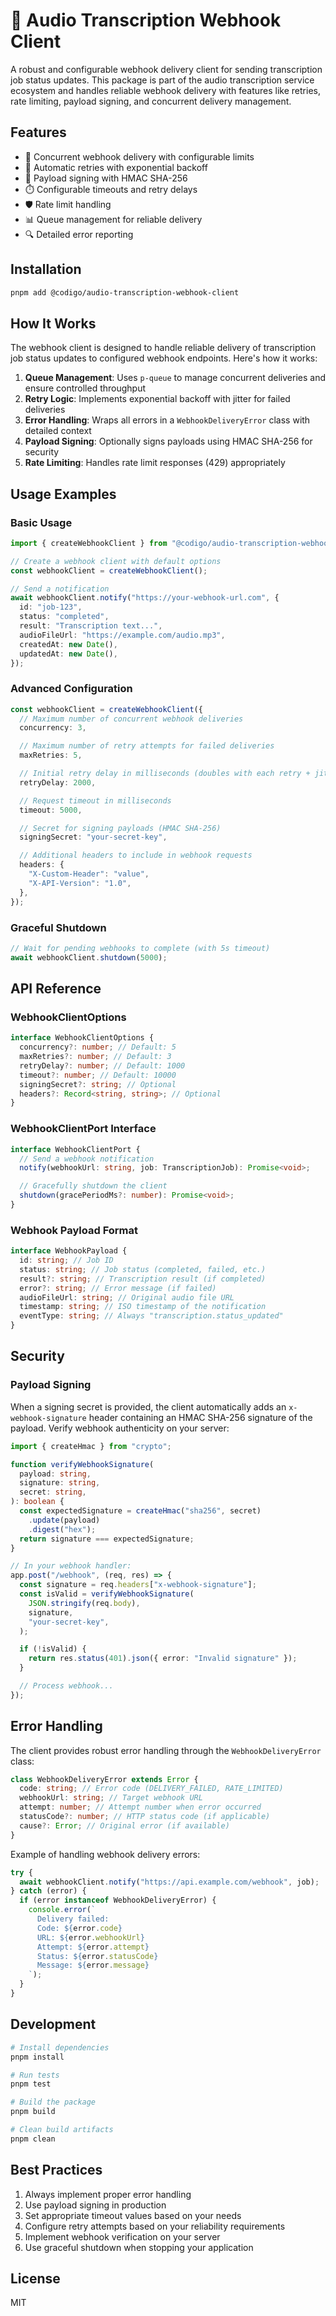 # 🔔 Audio Transcription Webhook Client

A robust and configurable webhook delivery client for sending transcription job status updates. This package is part of the audio transcription service ecosystem and handles reliable webhook delivery with features like retries, rate limiting, payload signing, and concurrent delivery management.

## Features

- 🚀 Concurrent webhook delivery with configurable limits
- 🔄 Automatic retries with exponential backoff
- 🔐 Payload signing with HMAC SHA-256
- ⏱️ Configurable timeouts and retry delays
- 🛡️ Rate limit handling
- 📊 Queue management for reliable delivery
- 🔍 Detailed error reporting

## Installation

```bash
pnpm add @codigo/audio-transcription-webhook-client
```

## How It Works

The webhook client is designed to handle reliable delivery of transcription job status updates to configured webhook endpoints. Here's how it works:

1. **Queue Management**: Uses `p-queue` to manage concurrent deliveries and ensure controlled throughput
2. **Retry Logic**: Implements exponential backoff with jitter for failed deliveries
3. **Error Handling**: Wraps all errors in a `WebhookDeliveryError` class with detailed context
4. **Payload Signing**: Optionally signs payloads using HMAC SHA-256 for security
5. **Rate Limiting**: Handles rate limit responses (429) appropriately

## Usage Examples

### Basic Usage

```typescript
import { createWebhookClient } from "@codigo/audio-transcription-webhook-client";

// Create a webhook client with default options
const webhookClient = createWebhookClient();

// Send a notification
await webhookClient.notify("https://your-webhook-url.com", {
  id: "job-123",
  status: "completed",
  result: "Transcription text...",
  audioFileUrl: "https://example.com/audio.mp3",
  createdAt: new Date(),
  updatedAt: new Date(),
});
```

### Advanced Configuration

```typescript
const webhookClient = createWebhookClient({
  // Maximum number of concurrent webhook deliveries
  concurrency: 3,

  // Maximum number of retry attempts for failed deliveries
  maxRetries: 5,

  // Initial retry delay in milliseconds (doubles with each retry + jitter)
  retryDelay: 2000,

  // Request timeout in milliseconds
  timeout: 5000,

  // Secret for signing payloads (HMAC SHA-256)
  signingSecret: "your-secret-key",

  // Additional headers to include in webhook requests
  headers: {
    "X-Custom-Header": "value",
    "X-API-Version": "1.0",
  },
});
```

### Graceful Shutdown

```typescript
// Wait for pending webhooks to complete (with 5s timeout)
await webhookClient.shutdown(5000);
```

## API Reference

### WebhookClientOptions

```typescript
interface WebhookClientOptions {
  concurrency?: number; // Default: 5
  maxRetries?: number; // Default: 3
  retryDelay?: number; // Default: 1000
  timeout?: number; // Default: 10000
  signingSecret?: string; // Optional
  headers?: Record<string, string>; // Optional
}
```

### WebhookClientPort Interface

```typescript
interface WebhookClientPort {
  // Send a webhook notification
  notify(webhookUrl: string, job: TranscriptionJob): Promise<void>;

  // Gracefully shutdown the client
  shutdown(gracePeriodMs?: number): Promise<void>;
}
```

### Webhook Payload Format

```typescript
interface WebhookPayload {
  id: string; // Job ID
  status: string; // Job status (completed, failed, etc.)
  result?: string; // Transcription result (if completed)
  error?: string; // Error message (if failed)
  audioFileUrl: string; // Original audio file URL
  timestamp: string; // ISO timestamp of the notification
  eventType: string; // Always "transcription.status_updated"
}
```

## Security

### Payload Signing

When a signing secret is provided, the client automatically adds an `x-webhook-signature` header containing an HMAC SHA-256 signature of the payload. Verify webhook authenticity on your server:

```typescript
import { createHmac } from "crypto";

function verifyWebhookSignature(
  payload: string,
  signature: string,
  secret: string,
): boolean {
  const expectedSignature = createHmac("sha256", secret)
    .update(payload)
    .digest("hex");
  return signature === expectedSignature;
}

// In your webhook handler:
app.post("/webhook", (req, res) => {
  const signature = req.headers["x-webhook-signature"];
  const isValid = verifyWebhookSignature(
    JSON.stringify(req.body),
    signature,
    "your-secret-key",
  );

  if (!isValid) {
    return res.status(401).json({ error: "Invalid signature" });
  }

  // Process webhook...
});
```

## Error Handling

The client provides robust error handling through the `WebhookDeliveryError` class:

```typescript
class WebhookDeliveryError extends Error {
  code: string; // Error code (DELIVERY_FAILED, RATE_LIMITED)
  webhookUrl: string; // Target webhook URL
  attempt: number; // Attempt number when error occurred
  statusCode?: number; // HTTP status code (if applicable)
  cause?: Error; // Original error (if available)
}
```

Example of handling webhook delivery errors:

```typescript
try {
  await webhookClient.notify("https://api.example.com/webhook", job);
} catch (error) {
  if (error instanceof WebhookDeliveryError) {
    console.error(`
      Delivery failed:
      Code: ${error.code}
      URL: ${error.webhookUrl}
      Attempt: ${error.attempt}
      Status: ${error.statusCode}
      Message: ${error.message}
    `);
  }
}
```

## Development

```bash
# Install dependencies
pnpm install

# Run tests
pnpm test

# Build the package
pnpm build

# Clean build artifacts
pnpm clean
```

## Best Practices

1. Always implement proper error handling
2. Use payload signing in production
3. Set appropriate timeout values based on your needs
4. Configure retry attempts based on your reliability requirements
5. Implement webhook verification on your server
6. Use graceful shutdown when stopping your application

## License

MIT
